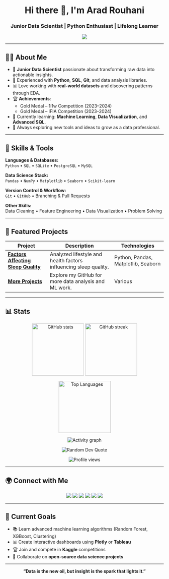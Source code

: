 <!-- Header -->
<h1 align="center">Hi there 👋, I'm Arad Rouhani</h1>
<h3 align="center">Junior Data Scientist | Python Enthusiast | Lifelong Learner</h3>

<!-- Typing animation -->
<p align="center">
  <img src="https://readme-typing-svg.herokuapp.com?size=22&duration=4000&color=00BFFF&center=true&vCenter=true&width=600&lines=Turning+Data+into+Insights;Passionate+About+Machine+Learning;Lifelong+Learner+%26+Problem+Solver">
</p>

---

## 🧑‍💻 About Me
- 🎯 **Junior Data Scientist** passionate about transforming raw data into actionable insights.
- 🐍 Experienced with **Python**, **SQL**, **Git**, and data analysis libraries.
- 📊 Love working with **real-world datasets** and discovering patterns through EDA.
- 🏆 **Achievements**:  
  - Gold Medal – 1i1w Competition (2023–2024)  
  - Gold Medal – IFIA Competition (2023–2024)
- 🌱 Currently learning: **Machine Learning**, **Data Visualization**, and **Advanced SQL**.
- 🚀 Always exploring new tools and ideas to grow as a data professional.

---

## 🔧 Skills & Tools
**Languages & Databases:**  
`Python` • `SQL` • `SQLite` • `PostgreSQL` • `MySQL`  

**Data Science Stack:**  
`Pandas` • `NumPy` • `Matplotlib` • `Seaborn` • `Scikit-learn`  

**Version Control & Workflow:**  
`Git` • `GitHub` • Branching & Pull Requests  

**Other Skills:**  
Data Cleaning • Feature Engineering • Data Visualization • Problem Solving

---

## 📂 Featured Projects

| Project | Description | Technologies |
|---------|-------------|--------------|
| [**Factors Affecting Sleep Quality**](https://github.com/AradRouhaniiiiii/factors-affecting-sleep-quality) | Analyzed lifestyle and health factors influencing sleep quality. | Python, Pandas, Matplotlib, Seaborn |
| [**More Projects**](https://github.com/AradRouhaniiiiii?tab=repositories) | Explore my GitHub for more data analysis and ML work. | Various |

---

## 📊 Stats
<p align="center">
  <!-- Stats card -->
  <img src="https://github-readme-stats.vercel.app/api?username=AradRouhaniiiiii&show_icons=true&theme=tokyonight&hide_border=true" alt="GitHub stats" height="165"/>
  <!-- Streak stats -->
  <img src="https://streak-stats.demolab.com?user=AradRouhaniiiiii&theme=tokyonight&hide_border=true" alt="GitHub streak" height="165"/>
</p>

<p align="center">
  <!-- Most Used Languages (centered & responsive) -->
  <img src="https://github-readme-stats.vercel.app/api/top-langs/?username=AradRouhaniiiiii&layout=compact&theme=tokyonight&hide_border=true&langs_count=8&card_width=450" alt="Top Languages" height="165"/>
</p>

<p align="center">
  <!-- Activity graph -->
  <img src="https://github-readme-activity-graph.vercel.app/graph?username=AradRouhaniiiiii&theme=react-dark&hide_border=true&area=true" alt="Activity graph"/>
</p>

<p align="center">
  <!-- Random dev quote -->
  <img src="https://quotes-github-readme.vercel.app/api?type=horizontal&theme=tokyonight" alt="Random Dev Quote"/>
</p>

<p align="center">
  <!-- Profile views counter -->
  <img src="https://komarev.com/ghpvc/?username=AradRouhaniiiiii&style=for-the-badge&color=blue" alt="Profile views"/>
</p>

---

## 🌍 Connect with Me
<p align="center">
  <a href="https://aradrouhani.com"><img src="https://img.shields.io/badge/Website-000000?logo=About.me&logoColor=white" /></a>
  <a href="https://www.instagram.com/AradRouhani_com"><img src="https://img.shields.io/badge/Instagram-%23E4405F.svg?logo=Instagram&logoColor=white" /></a>
  <a href="https://t.me/aradrouhani_com"><img src="https://img.shields.io/badge/Telegram-2CA5E0?logo=telegram&logoColor=white" /></a>
  <a href="https://www.kaggle.com/aradrouhani"><img src="https://img.shields.io/badge/Kaggle-20BEFF?logo=kaggle&logoColor=white" /></a>
  <a href="mailto:a.rouhaniiiiii@gmail.com"><img src="https://img.shields.io/badge/Email-D14836?logo=gmail&logoColor=white" /></a>
  <a href="https://github.com/AradRouhaniiiiii"><img src="https://img.shields.io/badge/GitHub-181717?logo=github&logoColor=white" /></a>
</p>

---

## 🚀 Current Goals
- 📚 Learn advanced machine learning algorithms (Random Forest, XGBoost, Clustering)
- 📊 Create interactive dashboards using **Plotly** or **Tableau**
- 🏆 Join and compete in **Kaggle** competitions
- 🤝 Collaborate on **open-source data science projects**

---

<p align="center">
  <b>“Data is the new oil, but insight is the spark that lights it.”</b>
</p>
